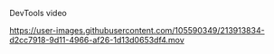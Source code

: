 DevTools video

https://user-images.githubusercontent.com/105590349/213913834-d2cc7918-9d11-4966-af26-1d13d0653df4.mov
